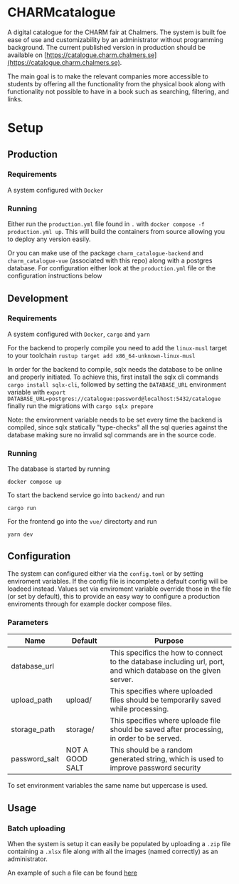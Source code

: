 # CHARMcatalogue

A digital catalogue for the CHARM fair at Chalmers. The system is built foe ease of use and customizability by an administrator without programming background. The current published version in production should be available on [https://catalogue.charm.chalmers.se](https://catalogue.charm.chalmers.se).

The main goal is to make the relevant companies more accessible to students by offering all the functionality from the physical book along with functionality not possible to have in a book such as searching, filtering, and links.


# Setup
## Production

### Requirements

A system configured with `Docker`

### Running 

Either run the `production.yml` file found in `.` with `docker compose -f production.yml up`. This will build the containers from source allowing you to deploy any version easily.

Or you can make use of the package `charm_catalogue-backend` and `charm_catalogue-vue` (associated with this repo) along with a postgres database. For configuration either look at the `production.yml` file or the configuration instructions below


## Development

### Requirements

A system configured with `Docker`, `cargo` and `yarn`

For the backend to properly compile you need to add the `linux-musl` target to your toolchain
```rustup target add x86_64-unknown-linux-musl```

In order for the backend to compile, sqlx needs the database to be online and properly initiated. To achieve this, 
first install the sqlx cli commands `cargo install sqlx-cli`, followed by setting the `DATABASE_URL` environment variable with `export DATABASE_URL=postgres://catalogue:password@localhost:5432/catalogue` finally run the migrations with  `cargo sqlx prepare` 

Note: the environment variable needs to be set every time the backend is compiled, since sqlx statically "type-checks" all the sql queries against the database making sure no invalid sql commands are in the source code.


### Running 
The database is started by running 
```
docker compose up 
```

To start the backend service go into `backend/` and run 
```
cargo run
```

For the frontend go into the `vue/` directorty and run 
```
yarn dev 
```



## Configuration
The system can configured either via the `config.toml` or by setting enviroment variables. If the config file is incomplete a default config will be loadeed instead. Values set via enviroment variable override those in the file (or set by default), this to provide an easy way to configure a production enviroments through for example docker compose files.

### Parameters
| Name | Default | Purpose|
|-|-|-|
|database_url |  | This specifics the how to connect to the database including url, port, and which database on the given server. |
|upload_path | upload/ | This specifies where uploaded files should be temporarily saved while processing. |
|storage_path | storage/ | This specifies where uploade file should be saved after processing, in order to be served. |
|password_salt| NOT A GOOD SALT | This should be a random generated string, which is used to improve password security |

To set environment variables the same name but uppercase is used.

## Usage
### Batch uploading

When the system is setup it can easily be populated by uploading a `.zip` file containing a `.xlsx` file along with all the images (named correctly) as an administrator. 

An example of such a file can be found [here](https://drive.google.com/drive/folders/1ARqpngACz8koJlrudFBCM7jHow94vemY?usp=sharing)


